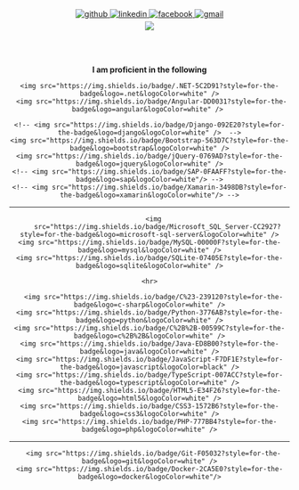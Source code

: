 <div align="center">
  
<a href="https://github.com/Moniruzzaman-Md" target="_blank">
<img src=https://img.shields.io/badge/github-%2324292e.svg?&style=for-the-badge&logo=github&logoColor=white alt=github style="margin-bottom: 5px;" />
</a>
  
<a href="https://www.linkedin.com/in/md-moniruzzaman-012bb2168" target="_blank">
<img src=https://img.shields.io/badge/linkedin-%231E77B5.svg?&style=for-the-badge&logo=linkedin&logoColor=white alt=linkedin style="margin-bottom: 5px;" />
</a>
  
<a href="https://www.facebook.com/md.zaman.92372" target="_blank">
<img src=https://img.shields.io/badge/facebook-%231877F2.svg?&style=for-the-badge&logo=facebook&logoColor=white alt=facebook style="margin-bottom: 5px;" />
</a>
  
<a href="mailto:mzaman762@gmail.com" target="_blank">
<img src=https://img.shields.io/badge/gmail-D14836?&style=for-the-badge&logo=gmail&logoColor=white alt=gmail style="margin-bottom: 5px;" />
</a>
</div>

<div align="center">
<img src="https://komarev.com/ghpvc/?username=Moniruzzaman-Md&&style=flat&color=6600cc" align="center" />
</div>

<br/><br/>

<div align="center">
    <div align="center">
        <strong>I am proficient in the following</strong>
    </div>

    <img src="https://img.shields.io/badge/.NET-5C2D91?style=for-the-badge&logo=.net&logoColor=white" />
     <img src="https://img.shields.io/badge/Angular-DD0031?style=for-the-badge&logo=angular&logoColor=white" /> 
   <!-- <img src="https://img.shields.io/badge/Spring-6DB33F?style=for-the-badge&logo=spring&logoColor=white" /> -->
    <!-- <img src="https://img.shields.io/badge/Django-092E20?style=for-the-badge&logo=django&logoColor=white" />  -->
    <img src="https://img.shields.io/badge/Bootstrap-563D7C?style=for-the-badge&logo=bootstrap&logoColor=white" />
    <img src="https://img.shields.io/badge/jQuery-0769AD?style=for-the-badge&logo=jquery&logoColor=white" />
    <!-- <img src="https://img.shields.io/badge/SAP-0FAAFF?style=for-the-badge&logo=sap&logoColor=white"/> -->
    <!-- <img src="https://img.shields.io/badge/Xamarin-3498DB?style=for-the-badge&logo=xamarin&logoColor=white"/> -->
  
  <hr>
  
      <img
        src="https://img.shields.io/badge/Microsoft_SQL_Server-CC2927?style=for-the-badge&logo=microsoft-sql-server&logoColor=white" />
    <img src="https://img.shields.io/badge/MySQL-00000F?style=for-the-badge&logo=mysql&logoColor=white" />
    <img src="https://img.shields.io/badge/SQLite-07405E?style=for-the-badge&logo=sqlite&logoColor=white" />
  
    <hr>
  
      <img src="https://img.shields.io/badge/C%23-239120?style=for-the-badge&logo=c-sharp&logoColor=white" />
    <img src="https://img.shields.io/badge/Python-3776AB?style=for-the-badge&logo=python&logoColor=white" />
    <img src="https://img.shields.io/badge/C%2B%2B-00599C?style=for-the-badge&logo=c%2B%2B&logoColor=white" />
    <img src="https://img.shields.io/badge/Java-ED8B00?style=for-the-badge&logo=java&logoColor=white" />
    <img src="https://img.shields.io/badge/JavaScript-F7DF1E?style=for-the-badge&logo=javascript&logoColor=black" />
    <img src="https://img.shields.io/badge/TypeScript-007ACC?style=for-the-badge&logo=typescript&logoColor=white" />
    <img src="https://img.shields.io/badge/HTML5-E34F26?style=for-the-badge&logo=html5&logoColor=white" />
    <img src="https://img.shields.io/badge/CSS3-1572B6?style=for-the-badge&logo=css3&logoColor=white" />
    <img src="https://img.shields.io/badge/PHP-777BB4?style=for-the-badge&logo=php&logoColor=white" />
  
  <hr>
  
      <img src="https://img.shields.io/badge/Git-F05032?style=for-the-badge&logo=git&logoColor=white" />
    <img src="https://img.shields.io/badge/Docker-2CA5E0?style=for-the-badge&logo=docker&logoColor=white"/>
  
</div
